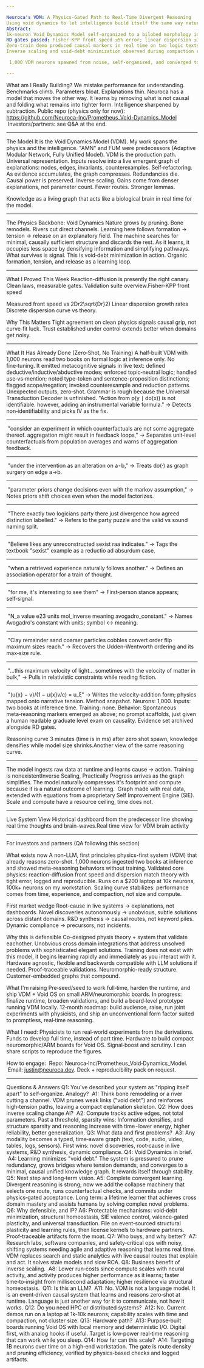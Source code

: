 ```yaml
---

Neuroca's VDM: A Physics-Gated Path to Real-Time Divergent Reasoning
Using void dynamics to let intelligence build itself the same way nature does.
Abstract:
1k‑neuron Void Dynamics Model self‑organized to a bilobed morphology in 58 s.
RD gates passed: Fisher-KPP front speed ≤5% error; linear dispersion ≤10% array error.
Zero‑train demo produced causal markers in real time on two logic texts.
Inverse scaling and void‑debt minimization observed during compaction runs.

 1,000 VDM neurons spawned from noise, self‑organized, and converged to a stable pattern in under a minute on a $200 Acer Aspire notebook.

---
```


What am I Really Building?
We mistake performance for understanding. Benchmarks climb. Parameters bloat. Explanations thin. Neuroca has a model that moves the other way. It learns by removing what is not causal and folding what remains into tighter form. Intelligence sharpened by subtraction.
Public repo (physics only for now): https://github.com/Neuroca-Inc/Prometheus_Void-Dynamics_Model
 Investors/partners: see Q&A at the end.

---

The Model
It is the Void Dynamics Model (VDM). My work spans the physics and the intelligence. "AMN" and FUM were predecessors (Adaptive Modular Network, Fully Unified Model). VDM is the production path.
Universal representation. Inputs resolve into a live emergent graph of explanations: nodes, edges, invariants, counterexamples.
Self‑refactoring. As evidence accumulates, the graph compresses. Redundancies die. Causal power is preserved.
Inverse scaling. Gains come from denser explanations, not parameter count. Fewer routes. Stronger lemmas.

Knowledge as a living graph that acts like a biological brain in real time for the model.

---

The Physics Backbone: Void Dynamics
Nature grows by pruning. Bone remodels. Rivers cut direct channels. Learning here follows formation → tension → release on an explanatory field. The machine searches for minimal, causally sufficient structure and discards the rest. As it learns, it occupies less space by densifying information and simplifying pathways. What survives is signal. This is void‑debt minimization in action.
Organic formation, tension, and release as a learning loop.

---

What I Proved This Week
Reaction-diffusion is presently the right canary. Clean laws, measurable gates.
Validation suite overview.Fisher-KPP front speed

Measured front speed vs 2Dr2\sqrt{Dr}2) Linear dispersion growth rates
Discrete dispersion curve vs theory.

Why This Matters
Tight agreement on clean physics signals causal grip, not curve‑fit luck. Trust established under control extends better when domains get noisy.

---

What It Has Already Done (Zero‑Shot, No Training)
A half‑built VDM with 1,000 neurons read two books on formal logic at inference only. No fine‑tuning. It emitted metacognitive signals in live text: defined deductive/inductive/abductive modes; enforced topic‑neutral logic; handled use‑vs‑mention; noted type-token and sentence-proposition distinctions; flagged scope/negation; invoked counterexample and reduction patterns.
Unexpected outputs, zero‑shot. Grammar is rough because the Universal Transduction Decoder is unfinished.
"Action from p(y ∣ do(x)) is not identifiable. however, adding an instrumental variable formula." → Detects non‑identifiability and picks IV as the fix.

---

 "consider an experiment in which counterfactuals are not some aggregate thereof. aggregation might result in feedback loops," → Separates unit‑level counterfactuals from population averages and warns of aggregation feedback.

---

 "under the intervention as an alteration on a - b," → Treats do(·) as graph surgery on edge a→b.

---

 "parameter priors change decisions even with the markov assumption," → Notes priors shift choices even when the model factorizes.

---

 "There exactly two logicians party there just divergence how agreed distinction labelled." → Refers to the party puzzle and the valid vs sound naming split.

---

 "Believe likes any unreconstructed sexist raa indicates." → Tags the textbook "sexist" example as a reductio ad absurdum case.

---

 "when a retrieved experience naturally follows another." → Defines an association operator for a train of thought.

---

 "for me, it's interesting to see them" → First‑person stance appears; self‑signal.

---

 "N_a value e23 units mol_inverse meaning avogadro_constant." → Names Avogadro's constant with units; symbol ↔ meaning.

---

 "Clay remainder sand coarser particles cobbles convert order flip maximum sizes reach." → Recovers the Udden-Wentworth ordering and its max‑size rule.

---

 "…this maximum velocity of light… sometimes with the velocity of matter in bulk," → Pulls in relativistic constraints while reading fiction.

---

 "(u{x} − v)/(1 − u{x}v/c) = u_ξ" → Writes the velocity‑addition form; physics mapped onto narrative tension.
Method snapshot.
Neurons: 1,000. Inputs: two books at inference time. Training: none.
Behavior: Spontaneous meta‑reasoning markers emerged as above; no prompt scaffolds, just given a human readable graduate level exam on causality. Evidence set archived alongside RD gates.

Reasoning curve 3 minutes (time is in ms) after zero shot spawn, knowledge densifies while model size shrinks.Another view of the same reasoning curve.

---

The model ingests raw data at runtime and learns cause -> action. Training is nonexistentInverse Scaling, Practically
Progress arrives as the graph simplifies. The model naturally compresses it's footprint and compute because it is a natural outcome of learning. 
Graph made with real data, extended with equations from a proprietary Self Improvement Engine (SIE). Scale and compute have a resource ceiling, time does not.

---

Live System View
Historical dashboard from the predecessor line showing real time thoughts and brain-waves.Real time view for VDM brain activity

---

For investors and partners (QA following this section)

What exists now
A non-LLM, first principles physics-first system (VDM) that already reasons zero-shot.
1,000 neurons ingested two books at inference and showed meta-reasoning behaviors without training.
Validated core physics: reaction-diffusion front speed and dispersion match theory with tight error, logged and reproducible.
Runs on a $200 laptop at 10k neurons, 100k+ neurons on my workstation. Scaling curve stabilizes: performance comes from time, experience, and compaction, not size and compute.

First market wedge
Root-cause in live systems → explanations, not dashboards.
Novel discoveries autonomously → unobvious, subtle solutions across distant domains.
R&D synthesis → causal routes, not keyword piles.
Dynamic compliance → precursors, not incidents.

Why this is defensible
Co-designed physis theory + system that validate eachother.
Unobvious cross domain integrations that address unsolved problems with sophisticated elegant solutions.
Training does not exist with this model, it begins learning rapidly and immediately as you interact with it.
Hardware agnostic, flexible and backwards compatible with LLM solutions if needed.
Proof-traceable validations.
Neuromorphic-ready structure.
Customer-embedded graphs that compound.

What I'm raising
Pre‑seed/seed to work full‑time, harden the runtime, and ship VDM + Void OS on small ARM/neuromorphic boards.
In progress: finalize runtime, broaden validations, and build a board‑level prototype running VDM locally.
12‑month roadmap: build audience, raise, run joint experiments with physicists, and ship an unconventional form factor suited to promptless, real‑time reasoning.

What I need:
Physicists to run real‑world experiments from the derivations.
Funds to develop full time, instead of part time.
Hardware to build compact neuromorphic/ARM boards for Void OS.
Signal‑boost and scrutiny. I can share scripts to reproduce the figures.

How to engage:
 Repo: Neuroca‑Inc/Prometheus_Void‑Dynamics_Model.
 Email: justin@neuroca.dev. Deck + reproducibility pack on request.

---

Questions & Answers
Q1: You've described your system as "ripping itself apart" to self‑organize. Analogy?
 A1: Think bone remodeling or a river cutting a channel. VDM prunes weak links ("void debt") and reinforces high‑tension paths, leaving a compact explanation skeleton.
Q2: How does inverse scaling change AI?
 A2: Compute tracks active edges, not total parameters. Past a threshold, sparsity wins: Information densifies, and structure sparsity and reasoning increase with time - lower energy, higher reliability, better generalization.
Q3: What data and first problems?
 A3: Any modality becomes a typed, time‑aware graph (text, code, audio, video, tables, logs, sensors). First wins: novel discoveries, root‑cause in live systems, R&D synthesis, dynamic compliance.
Q4: Void Dynamics in brief.
 A4: Learning minimizes "void debt." The system is pressured to prune redundancy, grows bridges where tension demands, and converges to a minimal, causal unified knowledge graph. It rewards itself through stability.
Q5: Next step and long‑term vision.
A5: Complete convergent learning. Divergent reasoning is strong; now we add the collapse machinery that selects one route, runs counterfactual checks, and commits under physics‑gated acceptance. Long term: a lifetime learner that achieves cross domain mastery and assists humans by solving complex novel problems.
Q6: Why defensible, and IP?
A6: Protectable mechanisms: void‑debt minimization, structural homeostasis, SIE valence control, valence‑gated plasticity, and universal transduction. File on event‑sourced structural plasticity and learning rules, then license kernels to hardware partners. Proof‑traceable artifacts form the moat.
Q7: Who buys, and why better?
 A7: Research labs, software companies, and safety‑critical ops with noisy, shifting systems needing agile and adaptive reasoning that learns real time. VDM replaces search and static analytics with live causal routes that explain and act. It solves stale models and slow RCA.
Q8: Business benefit of inverse scaling.
 A8: Lower run‑costs since compute scales with neural activity, and activity produces higher performance as it learns; faster time‑to‑insight from millisecond adaptation; higher resilience via structural homeostasis. 
Q11: Is this an LLM?
 A11: No. VDM is not a language model. It is an event‑driven causal system that learns and reasons zero‑shot at runtime. Language is just another way for it to communicate, not how it works.
Q12: Do you need HPC or distributed systems?
 A12: No. Current demos run on a laptop at 1k-10k neurons; capability scales with time and compaction, not cluster size.
Q13: Hardware path?
 A13: Purpose‑built boards running Void OS with local memory and deterministic I/O. Digital first, with analog hooks if useful. Target is low‑power real‑time reasoning that can work while you sleep.
Q14: How far can this scale?
 A14: Targeting 1B neurons over time on a high‑end workstation. The gate is route density and pruning efficiency, verified by physics‑based checks and logged artifacts.